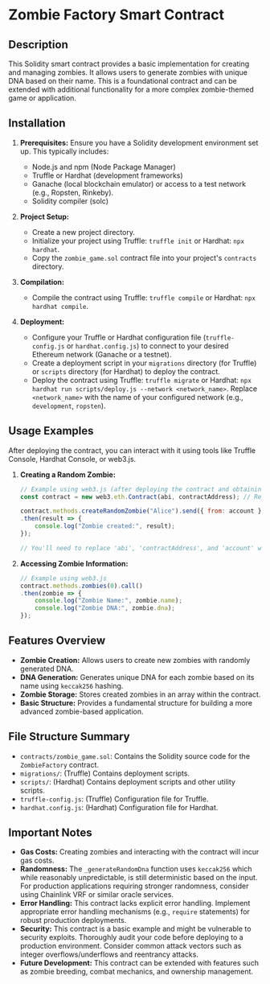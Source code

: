 # Zombie Factory Smart Contract

## Description

This Solidity smart contract provides a basic implementation for creating and managing zombies. It allows users to generate zombies with unique DNA based on their name.  This is a foundational contract and can be extended with additional functionality for a more complex zombie-themed game or application.

## Installation

1.  **Prerequisites:**  Ensure you have a Solidity development environment set up.  This typically includes:
    *   Node.js and npm (Node Package Manager)
    *   Truffle or Hardhat (development frameworks)
    *   Ganache (local blockchain emulator) or access to a test network (e.g., Ropsten, Rinkeby).
    *   Solidity compiler (solc)

2.  **Project Setup:**
    *   Create a new project directory.
    *   Initialize your project using Truffle: `truffle init` or Hardhat: `npx hardhat`.
    *   Copy the `zombie_game.sol` contract file into your project's `contracts` directory.

3.  **Compilation:**
    *   Compile the contract using Truffle: `truffle compile` or Hardhat: `npx hardhat compile`.

4.  **Deployment:**
    *   Configure your Truffle or Hardhat configuration file (`truffle-config.js` or `hardhat.config.js`) to connect to your desired Ethereum network (Ganache or a testnet).
    *   Create a deployment script in your `migrations` directory (for Truffle) or `scripts` directory (for Hardhat) to deploy the contract.
    *   Deploy the contract using Truffle: `truffle migrate` or Hardhat: `npx hardhat run scripts/deploy.js --network <network_name>`.  Replace `<network_name>` with the name of your configured network (e.g., `development`, `ropsten`).

## Usage Examples

After deploying the contract, you can interact with it using tools like Truffle Console, Hardhat Console, or web3.js.

1.  **Creating a Random Zombie:**

    ```javascript
    // Example using web3.js (after deploying the contract and obtaining the contract address)
    const contract = new web3.eth.Contract(abi, contractAddress); // Replace abi and contractAddress

    contract.methods.createRandomZombie("Alice").send({ from: account })
    .then(result => {
        console.log("Zombie created:", result);
    });

    // You'll need to replace 'abi', 'contractAddress', and 'account' with your actual values.
    ```

2.  **Accessing Zombie Information:**

    ```javascript
    // Example using web3.js
    contract.methods.zombies(0).call()
    .then(zombie => {
        console.log("Zombie Name:", zombie.name);
        console.log("Zombie DNA:", zombie.dna);
    });
    ```

## Features Overview

*   **Zombie Creation:** Allows users to create new zombies with randomly generated DNA.
*   **DNA Generation:** Generates unique DNA for each zombie based on its name using `keccak256` hashing.
*   **Zombie Storage:** Stores created zombies in an array within the contract.
*   **Basic Structure:** Provides a fundamental structure for building a more advanced zombie-based application.

## File Structure Summary

*   `contracts/zombie_game.sol`: Contains the Solidity source code for the `ZombieFactory` contract.
*   `migrations/`: (Truffle) Contains deployment scripts.
*   `scripts/`: (Hardhat) Contains deployment scripts and other utility scripts.
*   `truffle-config.js`: (Truffle) Configuration file for Truffle.
*   `hardhat.config.js`: (Hardhat) Configuration file for Hardhat.

## Important Notes

*   **Gas Costs:** Creating zombies and interacting with the contract will incur gas costs.
*   **Randomness:** The `_generateRandomDna` function uses `keccak256` which while reasonably unpredictable, is still deterministic based on the input.  For production applications requiring stronger randomness, consider using Chainlink VRF or similar oracle services.
*   **Error Handling:**  This contract lacks explicit error handling. Implement appropriate error handling mechanisms (e.g., `require` statements) for robust production deployments.
*   **Security:**  This contract is a basic example and might be vulnerable to security exploits. Thoroughly audit your code before deploying to a production environment. Consider common attack vectors such as integer overflows/underflows and reentrancy attacks.
*   **Future Development:** This contract can be extended with features such as zombie breeding, combat mechanics, and ownership management.
